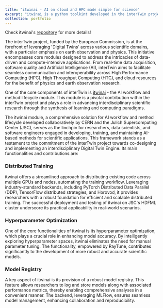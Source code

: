 ```yaml
---
title: "itwinai - AI on cloud and HPC made simple for science"
excerpt: "itwinai is a python toolkint developed in the interTwin project to support large-scale Digital Twin applications in science"
collection: portfolio
---
```


Check itwinai's <a href="https://github.com/interTwin-eu/itwinai" target="_blank">repository</a> for more details! 

The interTwin project, funded by the European Commission, is at the forefront of leveraging 'Digital Twins' across various scientific domains, with a particular emphasis on earth observation and physics. This initiative encompasses core modules designed to address the intricacies of data-driven and compute-intensive applications. From real-time data acquisition, software quality and Artificial Intelligence (AI), interTwin aims to facilitate seamless communication and interoperability across High Performance Computing (HPC), High Throughput Computing (HTC), and cloud resources for the benefit of physics and earth observation research.

One of the core components of interTwin is [itwinai](https://github.com/interTwin-eu/itwinai) - the AI workflow and method lifecycle module. This module is a pivotal contribution within the interTwin project and plays a role in advancing interdisciplinary scientific research through the synthesis of learning and computing paradigms.

The itwinai module, a comprehensive solution for AI workflow and method lifecycle developed collaboratively by CERN and the Julich Supercomputing Center (JSC), serves as the linchpin for researchers, data scientists, and software engineers engaged in developing, training, and maintaining AI-based methods for scientific applications. This framework stands as a testament to the commitment of the interTwin project towards co-designing and implementing an interdisciplinary Digital Twin Engine. Its main functionalities and contributions are:

### Distributed Training

itwinai offers a streamlined approach to distributing existing code across multiple GPUs and nodes, automating the training workflow. Leveraging industry-standard backends, including PyTorch Distributed Data Parallel (DDP), TensorFlow distributed strategies, and Horovod, it provides researchers with a robust foundation for efficient and scalable distributed training. The successful deployment and testing of itwinai on JSC's HDFML cluster underscore its practical applicability in real-world scenarios.

### Hyperparameter Optimization

One of the core functionalities of itwinai is its hyperparameter optimization, which plays a crucial role in enhancing model accuracy. By intelligently exploring hyperparameter spaces, itwinai eliminates the need for manual parameter tuning. The functionality, empowered by RayTune, contributes significantly to the development of more robust and accurate scientific models.

### Model Registry

A key aspect of itwinai is its provision of a robust model registry. This feature allows researchers to log and store models along with associated performance metrics, thereby enabling comprehensive analyses in a convenient manner. The backend, leveraging MLFlow, ensures seamless model management, enhancing collaboration and reproducibility.
